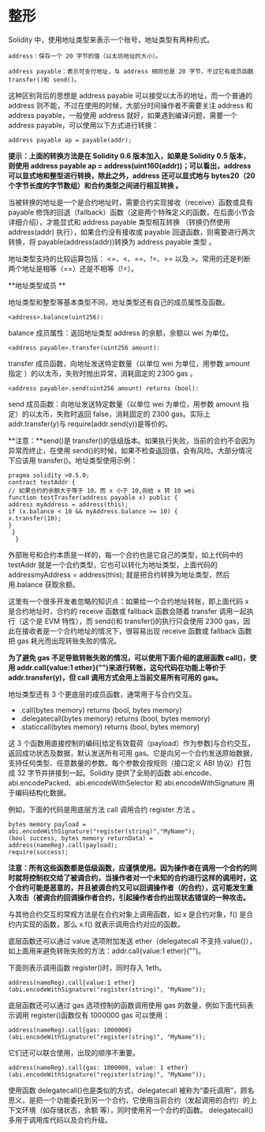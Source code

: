 # 整形

Solidity 中，使用地址类型来表示一个账号，地址类型有两种形式。

```
address：保存一个 20 字节的值（以太坊地址的大小）。
```

```
address payable：表示可支付地址，与 address 相同也是 20 字节，不过它有成员函数transfer()和 send()。
```

这种区别背后的思想是 address payable 可以接受以太币的地址，而一个普通的 address 则不能，不过在使用的时候，大部分时间操作者不需要关注 address 和 address payable，一般使用 address 就好，如果遇到编译问题，需要一个 address payable，可以使用以下方式进行转换：

```
address payable ap = payable(addr);
```

**提示：上面的转换方法是在 Solidity 0.6 版本加入，如果是 Solidity 0.5 版本，则使用 address payable ap = address(uint160(addr))；可以看出，address 可以显式地和整型进行转换，除此之外，address 还可以显式地与 bytes20（20 个字节长度的字节数组）和合约类型之间进行相互转换 。**

当被转换的地址是一个是合约地址时，需要合约实现接收（receive）函数或具有 payable 修饰的回退（fallback）函数（这是两个特殊定义的函数，在后面小节会详细介绍），才能显式和 address payable 类型相互转换 （转换仍然使用 address(addr) 执行），如果合约没有接收或 payable 回退函数，则需要进行两次转换，将 payable(address(addr))转换为 address payable 类型 。

地址类型支持的比较运算包括： <=、<、==、!=、>= 以及 >。常用的还是判断两个地址是相等（==）还是不相等（!=）。

**地址类型成员 **

地址类型和整型等基本类型不同，地址类型还有自己的成员属性及函数。

```
<address>.balance(uint256):
```

balance 成员属性：返回地址类型 address 的余额，余额以 wei 为单位。

```
<address payable>.transfer(uint256 amount):
```

transfer 成员函数，向地址发送特定数量（以单位 wei 为单位，用参数 amount 指定 ）的以太币，失败时抛出异常，消耗固定的 2300 gas 。

```
<address payable>.send(uint256 amount) returns (bool):
```

send 成员函数：向地址发送特定数量（以单位 wei 为单位，用参数 amount 指定）的以太币，失败时返回 false，消耗固定的 2300 gas。实际上 addr.transfer(y)与 require(addr.send(y))是等价的。

**注意：**send()是 transfer()的低级版本。如果执行失败，当前的合约不会因为异常而终止，在使用 send()的时候，如果不检查返回值，会有风险。大部分情况下应该用 transfer()。地址类型使用示例：

```
pragma solidity >0.5.0; 
contract testAddr { 
// 如果合约的余额大于等于 10，而 x 小于 10,则给 x 转 10 wei 
function testTrasfer(address payable x) public { 
address myAddress = address(this); 
if (x.balance < 10 && myAddress.balance >= 10) { 
x.transfer(10); 
}
 }
  }
```

外部账号和合约本质是一样的，每一个合约也是它自己的类型，如上代码中的 testAddr 就是一个合约类型，它也可以转化为地址类型，上面代码的 addressmyAddress = address(this); 就是把合约转换为地址类型，然后用.balance 获取余额。

这里有一个很多开发者忽略的知识点：如果给一个合约地址转账，即上面代码 x 是合约地址时，合约的 receive 函数或 fallback 函数会随着 transfer 调用一起执行（这个是 EVM 特性），而 send()和 transfer()的执行只会使用 2300 gas，因此在接收者是一个合约地址的情况下，很容易出现 receive 函数或 fallback 函数把 gas 耗光而出现转账失败的情况。

**为了避免 gas 不足导致转账失败的情况，可以使用下面介绍的底层函数 call()，使用 addr.call{value:1 ether}("")来进行转账，这句代码在功能上等价于 addr.transfer(y)，但 call 调用方式会用上当前交易所有可用的 gas。**

地址类型还有 3 个更底层的成员函数，通常用于与合约交互。

- .call(bytes memory) returns (bool, bytes memory)
- .delegatecall(bytes memory) returns (bool, bytes memory)
- .staticcall(bytes memory) returns (bool, bytes memory)

这 3 个函数用直接控制的编码[给定有效载荷（payload）作为参数]与合约交互，返回成功状态及数据，默认发送所有可用 gas。它是向另一个合约发送原始数据，支持任何类型、任意数量的参数。每个参数会按规则（接口定义 ABI 协议）打包成 32 字节并拼接到一起。Solidity 提供了全局的函数 abi.encode、abi.encodePacked、abi.encodeWithSelector 和 abi.encodeWithSignature 用于编码结构化数据。

例如，下面的代码是用底层方法 call 调用合约 register 方法 。

```
bytes memory payload = abi.encodeWithSignature("register(string)","MyName"); 
(bool success, bytes memory returnData) = address(nameReg).call(payload);
require(success);
```

**注意：所有这些函数都是低级函数，应谨慎使用。因为操作者在调用一个合约的同时就将控制权交给了被调合约，当操作者对一个未知的合约进行这样的调用时，这个合约可能是恶意的，并且被调合约又可以回调操作者（的合约），这可能发生重入攻击（被调合约回调操作者合约，引起操作者合约出现状态错误的一种攻击。**

与其他合约交互的常规方法是在合约对象上调用函数，如 x 是合约对象，f() 是合约内实现的函数，那么 x.f() 就表示调用合约对应的函数。

底层函数还可以通过 value 选项附加发送 ether（delegatecall 不支持.value()），如上面用来避免转账失败的方法：addr.call{value:1 ether}("")。

下面则表示调用函数 register()时，同时存入 1eth。

```
address(nameReg).call{value:1 ether}(abi.encodeWithSignature("register(string)", "MyName"));
```

底层函数还可以通过 gas 选项控制的函数调用使用 gas 的数量，例如下面代码表示调用 register()函数仅有 1000000 gas 可以使用：

```
address(nameReg).call{gas: 1000000}(abi.encodeWithSignature("register(string)", "MyName"));
```

它们还可以联合使用，出现的顺序不重要。

```
address(nameReg).call{gas: 1000000, value: 1 ether}(abi.encodeWithSignature("register(string)", "MyName"));
```

使用函数 delegatecall()也是类似的方式，delegatecall 被称为“委托调用”，顾名思义，是把一个功能委托到另一个合约，它使用当前合约（发起调用的合约）的上下文环境（如存储状态，余额 等），同时使用另一个合约的函数。 delegatecall()多用于调用库代码以及合约升级。
